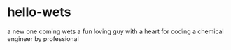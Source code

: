 # hello-wets
a new one coming
wets a fun loving guy with a heart for coding 
a chemical engineer by professional

